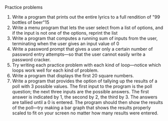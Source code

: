 Practice problems

1. Write a program that prints out the entire lyrics to a full rendition of "99 bottles of beer"15
2. Write a menu program that lets the user select from a list of options, and if the input is not one of the options, reprint the list
3. Write a program that computes a running sum of inputs from the user, terminating when the user gives an input value of 0 
4. Write a password prompt that gives a user only a certain number of password entry attempts—so that the user cannot easily write a password cracker.
5. Try writing each practice problem with each kind of loop—notice which loops work well for each kind of problem.
6. Write a program that displays the first 20 square numbers. 
7. Write a program that provides the option of tallying up the results of a poll with 3 possible values. The first input to the program is the poll question; the next three inputs are the possible answers. The first answer is indicated by 1, the second by 2, the third by 3. The answers are tallied until a 0 is entered. The program should then show the results of the poll—try making a bar graph that shows the results properly scaled to fit on your screen no matter how many results were entered. 
